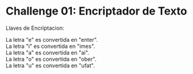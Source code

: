 # Challenge 01: Encriptador de Texto


Llaves de Encriptacion:

La letra "e" es convertida en "enter".  
La letra "i" es convertida en "imes".  
La letra "a" es convertida en "ai".  
La letra "o" es convertida en "ober".  
La letra "u" es convertida en "ufat".  
